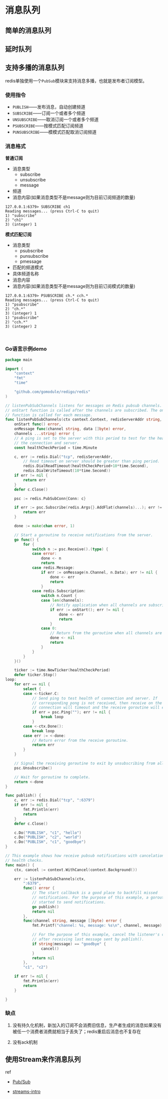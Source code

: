 # 消息队列

## 简单的消息队列



## 延时队列



## 支持多播的消息队列

redis单独使用一个`PubSub`模块来支持消息多播，也就是发布者订阅模型。

### 使用指令

- `PUBLISH`——发布消息，自动创建频道
- `SUBSCRIBE`——订阅一个或者多个频道
- `UNSUBSCRIBE`——取消订阅一个或者多个频道
- `PSUBSCRIBE`——按模式匹配订阅频道
- `PUNSUBSCRIBE`——模模式匹配取消订阅频道



### 消息格式

**普通订阅**

- 消息类型
    - subscribe
    - unsubscribe
    - message
- 频道
- 消息内容(如果消息类型不是message则为目前订阅频道的数量)

```shell
127.0.0.1:6379> SUBSCRIBE ch1
Reading messages... (press Ctrl-C to quit)
1) "subscribe"
2) "ch1"
3) (integer) 1

```

**模式匹配订阅**

- 消息类型
    - psubscribe
    - punsubscribe
    - pmessage
- 匹配的频道模式
- 具体频道名称
- 消息内容
- 消息内容(如果消息类型不是message则为目前订阅模式的数量)

```shell
127.0.0.1:6379> PSUBSCRIBE ch.* cch.*
Reading messages... (press Ctrl-C to quit)
1) "psubscribe"
2) "ch.*"
3) (integer) 1
1) "psubscribe"
2) "cch.*"
3) (integer) 2



```



### Go语言示例demo

```go
package main

import (
	"context"
	"fmt"
	"time"

	"github.com/gomodule/redigo/redis"
)

// listenPubSubChannels listens for messages on Redis pubsub channels. The
// onStart function is called after the channels are subscribed. The onMessage
// function is called for each message.
func listenPubSubChannels(ctx context.Context, redisServerAddr string,
	onStart func() error,
	onMessage func(channel string, data []byte) error,
	channels ...string) error {
	// A ping is set to the server with this period to test for the health of
	// the connection and server.
	const healthCheckPeriod = time.Minute

	c, err := redis.Dial("tcp", redisServerAddr,
		// Read timeout on server should be greater than ping period.
		redis.DialReadTimeout(healthCheckPeriod+10*time.Second),
		redis.DialWriteTimeout(10*time.Second))
	if err != nil {
		return err
	}
	defer c.Close()

	psc := redis.PubSubConn{Conn: c}

	if err := psc.Subscribe(redis.Args{}.AddFlat(channels)...); err != nil {
		return err
	}

	done := make(chan error, 1)

	// Start a goroutine to receive notifications from the server.
	go func() {
		for {
			switch n := psc.Receive().(type) {
			case error:
				done <- n
				return
			case redis.Message:
				if err := onMessage(n.Channel, n.Data); err != nil {
					done <- err
					return
				}
			case redis.Subscription:
				switch n.Count {
				case len(channels):
					// Notify application when all channels are subscribed.
					if err := onStart(); err != nil {
						done <- err
						return
					}
				case 0:
					// Return from the goroutine when all channels are unsubscribed.
					done <- nil
					return
				}
			}
		}
	}()

	ticker := time.NewTicker(healthCheckPeriod)
	defer ticker.Stop()
loop:
	for err == nil {
		select {
		case <-ticker.C:
			// Send ping to test health of connection and server. If
			// corresponding pong is not received, then receive on the
			// connection will timeout and the receive goroutine will exit.
			if err = psc.Ping(""); err != nil {
				break loop
			}
		case <-ctx.Done():
			break loop
		case err := <-done:
			// Return error from the receive goroutine.
			return err
		}
	}

	// Signal the receiving goroutine to exit by unsubscribing from all channels.
	psc.Unsubscribe()

	// Wait for goroutine to complete.
	return <-done
}

func publish() {
	c, err := redis.Dial("tcp", ":6379")
	if err != nil {
		fmt.Println(err)
		return
	}
	defer c.Close()

	c.Do("PUBLISH", "c1", "hello")
	c.Do("PUBLISH", "c2", "world")
	c.Do("PUBLISH", "c1", "goodbye")
}

// This example shows how receive pubsub notifications with cancelation and
// health checks.
func main() {
	ctx, cancel := context.WithCancel(context.Background())

	err := listenPubSubChannels(ctx,
		":6379",
		func() error {
			// The start callback is a good place to backfill missed
			// notifications. For the purpose of this example, a goroutine is
			// started to send notifications.
			go publish()
			return nil
		},
		func(channel string, message []byte) error {
			fmt.Printf("channel: %s, message: %s\n", channel, message)

			// For the purpose of this example, cancel the listener's context
			// after receiving last message sent by publish().
			if string(message) == "goodbye" {
				cancel()
			}
			return nil
		},
		"c1", "c2")

	if err != nil {
		fmt.Println(err)
		return
	}

}
```

### 缺点

1. 没有持久化机制，新加入的订阅不会消费旧信息，生产者生成的消息如果没有被任一个消费者消费就相当于丢失了；redis重启后消息也不复存在

2. 没有ack机制







## 使用Stream来作消息队列





ref

- [Pub/Sub](https://redis.io/topics/pubsub)

- [streams-intro](https://redis.io/topics/streams-intro)